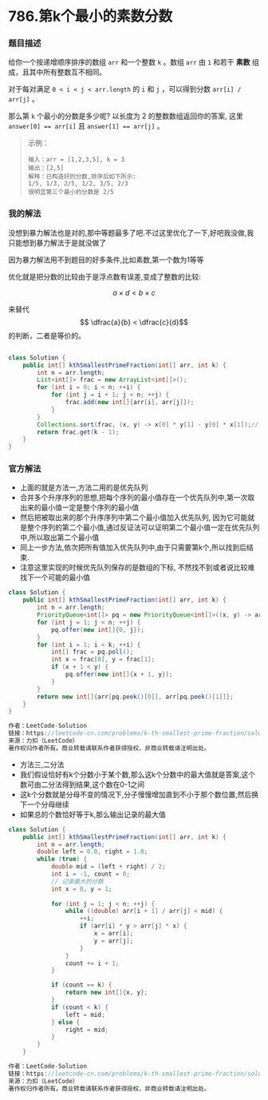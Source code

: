 # 786.第k个最小的素数分数

### 题目描述

给你一个按递增顺序排序的数组 `arr` 和一个整数 `k` 。数组 `arr` 由 `1` 和若干 **素数** 组成，且其中所有整数互不相同。

对于每对满足 `0 < i < j < arr.length` 的 `i` 和 `j` ，可以得到分数 `arr[i] / arr[j]` 。

那么第 `k` 个最小的分数是多少呢? 以长度为 2 的整数数组返回你的答案, 这里 `answer[0] == arr[i]` 且 `answer[1] == arr[j]` 。

> 示例：
>
> ```
> 输入：arr = [1,2,3,5], k = 3
> 输出：[2,5]
> 解释：已构造好的分数,排序后如下所示: 
> 1/5, 1/3, 2/5, 1/2, 3/5, 2/3
> 很明显第三个最小的分数是 2/5
> ```

### 我的解法

没想到暴力解法也是对的,那中等题最多了吧.不过这里优化了一下,好吧我没做,我只能想到暴力解法于是就没做了

因为暴力解法用不到题目的好多条件,比如素数,第一个数为1等等

优化就是把分数的比较由于是浮点数有误差,变成了整数的比较:

$$a×d<b×c$$

来替代$$ \dfrac{a}{b} < \dfrac{c}{d}$$ 的判断，二者是等价的。

```java

class Solution {
    public int[] kthSmallestPrimeFraction(int[] arr, int k) {
        int n = arr.length;
        List<int[]> frac = new ArrayList<int[]>();
        for (int i = 0; i < n; ++i) {
            for (int j = i + 1; j < n; ++j) {
                frac.add(new int[]{arr[i], arr[j]});
            }
        }
        Collections.sort(frac, (x, y) -> x[0] * y[1] - y[0] * x[1]);//
        return frac.get(k - 1);
    }
}
```

### 官方解法

- 上面的就是方法一,方法二用的是优先队列
- 合并多个升序序列的思想,把每个序列的最小值存在一个优先队列中,第一次取出来的最小值一定是整个序列的最小值
- 然后把被取出来的那个升序序列中第二个最小值加入优先队列, 因为它可能就是整个序列的第二个最小值,通过反证法可以证明第二个最小值一定在优先队列中,所以取出第二个最小值
- 同上一步方法,依次把所有值加入优先队列中,由于只需要第k个,所以找到后结束.
- 注意这里实现的时候优先队列保存的是数组的下标, 不然找不到或者说比较难找下一个可能的最小值

```java
class Solution {
    public int[] kthSmallestPrimeFraction(int[] arr, int k) {
        int n = arr.length;
        PriorityQueue<int[]> pq = new PriorityQueue<int[]>((x, y) -> arr[x[0]] * arr[y[1]] - arr[y[0]] * arr[x[1]]);
        for (int j = 1; j < n; ++j) {
            pq.offer(new int[]{0, j});
        }
        for (int i = 1; i < k; ++i) {
            int[] frac = pq.poll();
            int x = frac[0], y = frac[1];
            if (x + 1 < y) {
                pq.offer(new int[]{x + 1, y});
            }
        }
        return new int[]{arr[pq.peek()[0]], arr[pq.peek()[1]]};
    }
}

作者：LeetCode-Solution
链接：https://leetcode-cn.com/problems/k-th-smallest-prime-fraction/solution/di-k-ge-zui-xiao-de-su-shu-fen-shu-by-le-argw/
来源：力扣（LeetCode）
著作权归作者所有。商业转载请联系作者获得授权，非商业转载请注明出处。
```

- 方法三,二分法
-   我们假设恰好有k个分数小于某个数,那么这k个分数中的最大值就是答案,这个数可由二分法得到结果,这个数在0-1之间
- 这k个分数就是分母不变的情况下,分子慢慢增加直到不小于那个数位置,然后换下一个分母继续
- 如果总的个数恰好等于k,那么输出记录的最大值

```java
class Solution {
    public int[] kthSmallestPrimeFraction(int[] arr, int k) {
        int n = arr.length;
        double left = 0.0, right = 1.0;
        while (true) {
            double mid = (left + right) / 2;
            int i = -1, count = 0;
            // 记录最大的分数
            int x = 0, y = 1;
            
            for (int j = 1; j < n; ++j) {
                while ((double) arr[i + 1] / arr[j] < mid) {
                    ++i;
                    if (arr[i] * y > arr[j] * x) {
                        x = arr[i];
                        y = arr[j];
                    }
                }
                count += i + 1;
            }

            if (count == k) {
                return new int[]{x, y};
            }
            if (count < k) {
                left = mid;
            } else {
                right = mid;
            }
        }
    }

作者：LeetCode-Solution
链接：https://leetcode-cn.com/problems/k-th-smallest-prime-fraction/solution/di-k-ge-zui-xiao-de-su-shu-fen-shu-by-le-argw/
来源：力扣（LeetCode）
著作权归作者所有。商业转载请联系作者获得授权，非商业转载请注明出处。
```

